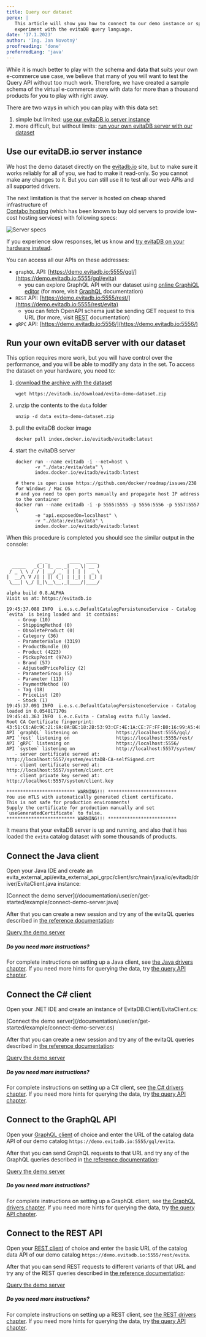 ```yaml
---
title: Query our dataset
perex: |
   This article will show you how to connect to our demo instance or spin up a demo instance on your own hardware and 
   experiment with the evitaDB query language.  
date: '17.1.2023'
author: 'Ing. Jan Novotný'
proofreading: 'done'
preferredLang: 'java'
---
```


While it is much better to play with the schema and data that suits your own e-commerce use case, we believe that
many of you will want to test the Query API without too much work. Therefore, we have created a sample schema of 
the virtual e-commerce store with data for more than a thousand products for you to play with right away.

There are two ways in which you can play with this data set:

1. simple but limited: [use our evitaDB.io server instance](#use-our-evitadbio-server-instance)
2. more difficult, but without limits: [run your own evitaDB server with our dataset](#run-your-own-evitadb-server-with-our-dataset)

## Use our evitaDB.io server instance

We host the demo dataset directly on the [evitadb.io](https://evitadb.io) site, but to make sure it works reliably for 
all of you, we had to make it read-only. So you cannot make any changes to it. But you can still use it to test all our 
web APIs and all supported drivers.

The next limitation is that the server is hosted on cheap shared infrastructure of  
[Contabo hosting](https://contabo.com/en/vps/) (which has been known to buy old servers to provide low-cost hosting 
services) with following specs:

![Server specs](assets/contabo-hosting.png)

If you experience slow responses, let us know and 
[try evitaDB on your hardware instead](#run-your-own-evitadb-server-with-our-dataset).

You can access all our APIs on these addresses:

- `graphQL` API: [https://demo.evitadb.io:5555/gql/](https://demo.evitadb.io:5555/gql/evita)
   - you can explore GraphQL API with our dataset using [online GraphiQL editor](https://cloud.hasura.io/public/graphiql?endpoint=https%3A%2F%2Fdemo.evitadb.io%3A5555%2Fgql%2Fevita) (for more, visit [GraphQL](../use/connectors/graphql.md) documentation)
- `REST` API: [https://demo.evitadb.io:5555/rest/](https://demo.evitadb.io:5555/rest/evita)
   - you can fetch OpenAPI schema just be sending GET request to this URL (for more, visit [REST](../use/connectors/rest.md) documentation)
- `gRPC` API: [https://demo.evitadb.io:5556/](https://demo.evitadb.io:5556/)

## Run your own evitaDB server with our dataset

This option requires more work, but you will have control over the performance, and you will be able to modify any data 
in the set. To access the dataset on your hardware, you need to:

1. [download the archive with the dataset](https://evitadb.io/download/evita-demo-dataset.zip)
   ```shell
   wget https://evitadb.io/download/evita-demo-dataset.zip
   ```

2. unzip the contents to the `data` folder
   ```shell
   unzip -d data evita-demo-dataset.zip
   ```

3. pull the evitaDB docker image
   ```shell
   docker pull index.docker.io/evitadb/evitadb:latest
   ```
4. start the evitaDB server
   ```shell
   docker run --name evitadb -i --net=host \
          -v "./data:/evita/data" \
          index.docker.io/evitadb/evitadb:latest
   
   # there is open issue https://github.com/docker/roadmap/issues/238 for Windows / Mac OS 
   # and you need to open ports manually and propagate host IP address to the container
   docker run --name evitadb -i -p 5555:5555 -p 5556:5556 -p 5557:5557 \
          -e "api.exposedOn=localhost" \
          -v "./data:/evita/data" \
          index.docker.io/evitadb/evitadb:latest
   ```

When this procedure is completed you should see the similar output in the console:

```plain

            _ _        ____  ____  
  _____   _(_) |_ __ _|  _ \| __ ) 
 / _ \ \ / / | __/ _` | | | |  _ \ 
|  __/\ V /| | || (_| | |_| | |_) |
 \___| \_/ |_|\__\__,_|____/|____/ 

alpha build 0.8.ALPHA
Visit us at: https://evitadb.io

19:45:37.088 INFO  i.e.s.c.DefaultCatalogPersistenceService - Catalog `evita` is being loaded and  it contains:
	- Group (10)
	- ShippingMethod (0)
	- ObsoleteProduct (0)
	- Category (36)
	- ParameterValue (3319)
	- ProductBundle (0)
	- Product (4223)
	- PickupPoint (9747)
	- Brand (57)
	- AdjustedPricePolicy (2)
	- ParameterGroup (5)
	- Parameter (113)
	- PaymentMethod (0)
	- Tag (18)
	- PriceList (20)
	- Stock (1)
19:45:37.091 INFO  i.e.s.c.DefaultCatalogPersistenceService - Catalog loaded in 0.054817170s
19:45:41.363 INFO  i.e.c.Evita - Catalog evita fully loaded.
Root CA Certificate fingerprint:        43:51:C6:A0:9C:21:9A:8A:BE:18:2B:53:93:CF:4E:1A:CE:7F:FF:B0:16:99:A5:4C:22:52:25:09:72:6F:5C:E3
API `graphQL` listening on              https://localhost:5555/gql/
API `rest` listening on                 https://localhost:5555/rest/
API `gRPC` listening on                 https://localhost:5556/
API `system` listening on               http://localhost:5557/system/
   - server certificate served at:      http://localhost:5557/system/evitaDB-CA-selfSigned.crt
   - client certificate served at:      http://localhost:5557/system/client.crt
   - client private key served at:      http://localhost:5557/system/client.key

************************* WARNING!!! *************************
You use mTLS with automatically generated client certificate.
This is not safe for production environments!
Supply the certificate for production manually and set `useGeneratedCertificate` to false.
************************* WARNING!!! *************************
```

It means that your evitaDB server is up and running, and also that it has loaded the `evita` catalog dataset with some
thousands of products.

<LanguageSpecific to="evitaql,java">

## Connect the Java client

Open your Java IDE and create an <SourceClass>evita_external_api/evita_external_api_grpc/client/src/main/java/io/evitadb/driver/EvitaClient.java</SourceClass>
instance:

<SourceCodeTabs local>
[Connect the demo server](/documentation/user/en/get-started/example/connect-demo-server.java)
</SourceCodeTabs>

After that you can create a new session and try any of the evitaQL queries described in 
[the reference documentation](../query/basics.md):

<SourceCodeTabs requires="/documentation/user/en/get-started/example/connect-demo-server.java" langSpecificTabOnly>

[Query the demo server](/documentation/user/en/get-started/example/query-demo-server.java)
</SourceCodeTabs>

<Note type="info">

<NoteTitle toggles="true">

##### Do you need more instructions?

</NoteTitle>

For complete instructions on setting up a Java client, see [the Java drivers chapter](../use/connectors/java.md).
If you need more hints for querying the data, try [the query API chapter](../use/query-api.md).

</Note>

</LanguageSpecific>

<LanguageSpecific to="csharp">

## Connect the C# client

Open your .NET IDE and create an instance of <SourceClass>EvitaDB.Client/EvitaClient.cs</SourceClass>:

<SourceCodeTabs local>
[Connect the demo server](/documentation/user/en/get-started/example/connect-demo-server.cs)
</SourceCodeTabs>

After that you can create a new session and try any of the evitaQL queries described in
[the reference documentation](../query/basics.md):

<SourceCodeTabs requires="/documentation/user/en/get-started/example/connect-demo-server.java" langSpecificTabOnly>

[Query the demo server](/documentation/user/en/get-started/example/query-demo-server.cs)
</SourceCodeTabs>

<Note type="info">

<NoteTitle toggles="true">

##### Do you need more instructions?

</NoteTitle>

For complete instructions on setting up a C# client, see [the C# drivers chapter](../use/connectors/c-sharp.md).
If you need more hints for querying the data, try [the query API chapter](../use/query-api.md).
</Note>

</LanguageSpecific>

<LanguageSpecific to="graphql">

## Connect to the GraphQL API

Open your [GraphQL client](../use/connectors/graphql.md#recommended-ides) of choice and enter
the URL of the catalog data API of our demo catalog `https://demo.evitadb.io:5555/gql/evita`.

After that you can send GraphQL requests to that URL and try any of the GraphQL queries described in
[the reference documentation](../query/basics.md):

<SourceCodeTabs langSpecificTabOnly>

[Query the demo server](/documentation/user/en/get-started/example/query-demo-server.graphql)
</SourceCodeTabs>

<Note type="info">

<NoteTitle toggles="true">

##### Do you need more instructions?

</NoteTitle>

For complete instructions on setting up a GraphQL client, see [the GraphQL drivers chapter](../use/connectors/graphql.md).
If you need more hints for querying the data, try [the query API chapter](../use/query-api.md).

</Note>

</LanguageSpecific>

<LanguageSpecific to="rest">

## Connect to the REST API

Open your [REST client](../use/connectors/rest.md#recommended-ides) of choice and enter
the basic URL of the catalog data API of our demo catalog `https://demo.evitadb.io:5555/rest/evita`.

After that you can send REST requests to different variants of that URL and try any of the REST queries described in
[the reference documentation](../query/basics.md):

<SourceCodeTabs langSpecificTabOnly>

[Query the demo server](/documentation/user/en/get-started/example/query-demo-server.rest)
</SourceCodeTabs>

<Note type="info">

<NoteTitle toggles="true">

##### Do you need more instructions?

</NoteTitle>

For complete instructions on setting up a REST client, see [the REST drivers chapter](../use/connectors/rest.md).
If you need more hints for querying the data, try [the query API chapter](../use/query-api.md).

</Note>

</LanguageSpecific>